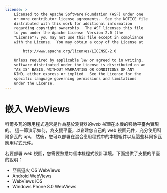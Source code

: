 ```yaml
---
license: >
    Licensed to the Apache Software Foundation (ASF) under one
    or more contributor license agreements.  See the NOTICE file
    distributed with this work for additional information
    regarding copyright ownership.  The ASF licenses this file
    to you under the Apache License, Version 2.0 (the
    "License"); you may not use this file except in compliance
    with the License.  You may obtain a copy of the License at

        http://www.apache.org/licenses/LICENSE-2.0

    Unless required by applicable law or agreed to in writing,
    software distributed under the License is distributed on an
    "AS IS" BASIS, WITHOUT WARRANTIES OR CONDITIONS OF ANY
    KIND, either express or implied.  See the License for the
    specific language governing permissions and limitations
    under the License.
---
```


# 嵌入 WebViews

科爾多瓦的應用程式通常是作為基於瀏覽器的*web 視圖*在本機的移動平臺內實現的。 這一節演示如何，為支援平臺，以創建您自己的 web 視圖元件，充分使用科爾多瓦的 api。 然後，您可以部署在混合應用程式中的本機組件以及這些科爾多瓦應用程式元件。

若要部署 web 視圖，您需要熟悉每個本機程式設計環境。下面提供了支援的平臺的說明：

*   亞馬遜火 OS WebViews
*   Android WebViews
*   WebViews iOS
*   Windows Phone 8.0 WebViews